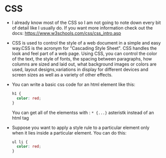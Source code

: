 # CSS

- I already know most of the CSS so I am not going to note down every bit of detail like I usually do. If you want more information check out the docs: https://www.w3schools.com/css/css_intro.asp 

- CSS is used to control the style of a web document in a simple and easy way.CSS is the acronym for "Cascading Style Sheet". CSS handles the look and feel part of a web page. Using CSS, you can control the color of the text, the style of fonts, the spacing between paragraphs, how columns are sized and laid out, what background images or colors are used, layout designs,variations in display for different devices and screen sizes as well as a variety of other effects.

- You can write a basic css code for an html element like this:
  ```css
  h1 {
    color: red;
  }
  ```
  You can get all of the elementss with : `* {...}` asteristk instead of an html tag
  
- Suppose you want to apply a style rule to a particular element only when it lies inside a particular element. You can do this:
  ```css
  ul li {
    color: red;
  }
  ```
